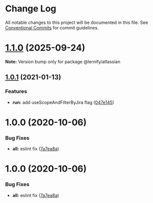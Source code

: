 # Change Log

All notable changes to this project will be documented in this file.
See [Conventional Commits](https://conventionalcommits.org) for commit guidelines.

# [1.1.0](https://github.com/xcritical-software/lernify/compare/v1.0.2...v1.1.0) (2025-09-24)

**Note:** Version bump only for package @lernify/atlassian





## [1.0.1](https://github.com/xcritical-software/lernify/compare/v1.0.0...v1.0.1) (2021-01-13)


### Features

* **run:** add useScopeAndFilterByJira flag ([047e145](https://github.com/xcritical-software/lernify/commit/047e14584a0249485fe17a977f4229bb001fa868))





# 1.0.0 (2020-10-06)


### Bug Fixes

* **all:** eslint fix ([7a7ea8a](https://github.com/xcritical-software/lernify/commit/7a7ea8a8b20032573f221e35a5035ed631250f55))





# 1.0.0 (2020-10-06)


### Bug Fixes

* **all:** eslint fix ([7a7ea8a](https://github.com/xcritical-software/lernify/commit/7a7ea8a8b20032573f221e35a5035ed631250f55))
